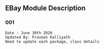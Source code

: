 ## EBay Module Description

### 001
	Date : June 30th 2020
	Updated By: Praveen Kalliyath
	Need to update each package, class details
	
	  